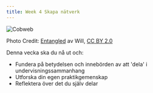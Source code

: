 ```yaml
---
title: Week 4 Skapa nätverk
---
```



![Cobweb][1]

Photo Credit: [Entangled][2] av Will, [CC BY 2.0][3]


Denna vecka ska du nå ut och:

 - Fundera på betydelsen och innebörden av att 'dela' i undervisningssammanhang 
 - Utforska din egen praktikgemenskap
 - Reflektera över det du själv delar


  [1]: http://s1.postimg.org/bloysjv1b/8494137508_10c7eac9c3_z.jpg
  [2]: https://www.flickr.com/photos/bongonian/8494137508/
  [3]: https://creativecommons.org/licenses/by/2.0/
